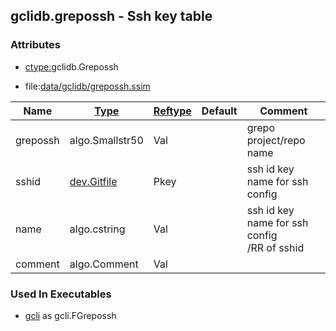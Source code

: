 ## gclidb.grepossh - Ssh key table


### Attributes
<a href="#attributes"></a>
* [ctype:](/txt/ssimdb/dmmeta/ctype.md)gclidb.Grepossh

* file:[data/gclidb/grepossh.ssim](/data/gclidb/grepossh.ssim)

|Name|[Type](/txt/ssimdb/dmmeta/ctype.md)|[Reftype](/txt/ssimdb/dmmeta/reftype.md)|Default|Comment|
|---|---|---|---|---|
|grepossh|algo.Smallstr50|Val||grepo project/repo name|
|sshid|[dev.Gitfile](/txt/ssimdb/dev/gitfile.md)|Pkey||ssh id key name for ssh config|
|name|algo.cstring|Val||ssh id key name for ssh config<br>/RR of sshid|
|comment|algo.Comment|Val|

### Used In Executables
<a href="#used-in-executables"></a>
* [gcli](/txt/exe/gcli/README.md) as gcli.FGrepossh

